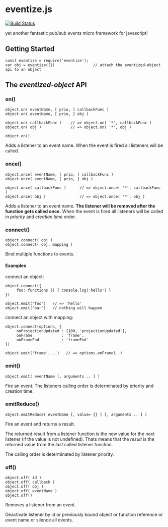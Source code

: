 # eventize.js

[![Build Status](https://travis-ci.org/spearwolf/eventize.svg?branch=master)](https://travis-ci.org/spearwolf/eventize)

yet another fantastic pub/sub events micro framework for javascript!

## Getting Started

```
const eventize = require('eventize');
var obj = eventize({})                 // attach the eventized-object api to an object
```

## The _eventized-object_ API

### on()

```
object.on( eventName, [ prio, ] callbackFunc )
object.on( eventName, [ prio, ] obj )

object.on( callbackFunc )    // => object.on( '*', callbackFunc )
object.on( obj )             // => object.on( '*', obj )

object.on()
```

Adds a listener to an event name.
When the event is fired all listeners will be called.


### once()

```
object.once( eventName, [ prio, ] callbackFunc )
object.once( eventName, [ prio, ] obj )

object.once( callbackFunc )      // => object.once( '*', callbackFunc )
object.once( obj )               // => object.once( '*', obj )
```

Adds a listener to an event name.
__The listener will be removed after the function gets called once.__
When the event is fired all listeners will be called in _priority_ and _creation time_ order.


### connect()

```
object.connect( obj )
object.connect( obj, mapping )
```

Bind multiple functions to events.

#### Examples

connect an object:

```
object.connect({
     foo: functions () { console.log('hello') }
})

object.emit('foo')   // => 'hello'
object.emit('bar')   // nothing will happen
```

connect an object with mapping:

```
object.connect(options, {
     onProjectionUpdated : [100, 'projectionUpdated'],
     onFrame             : 'frame',
     onFrameEnd          : 'frameEnd'
})

object.emit('frame', ..)   // => options.onFrame(..)
```


### emit()

```
object.emit( eventName [, arguments .. ] )
```

Fire an event.
The listeners calling order is determinated by priority and creation time.


### emitReduce()

```
object.emitReduce( eventName [, value= {} ] [, arguments .. ] )
```

Fire an event and returns a result.

The returned result from a listener function is the new value for the next listener (if the value is not undefined).
Thats means that the *result* is the returned value from the *last* called listener function.

The calling order is determinated by listener priority.


### off()

```
object.off( id )
object.off( callback )
object.off( obj )
object.off( eventName )
object.off()
```

Removes a listener from an event.

Deactivate listener by id or previously bound object or
function reference or event name or silence all events.


